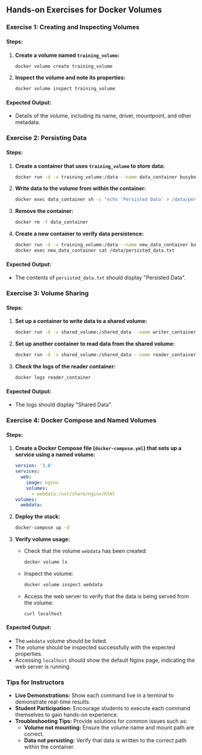 ## Hands-on Exercises for Docker Volumes

### Exercise 1: Creating and Inspecting Volumes

#### Steps:
1. **Create a volume named `training_volume`:**
   ```sh
   docker volume create training_volume
   ```

2. **Inspect the volume and note its properties:**
   ```sh
   docker volume inspect training_volume
   ```

#### Expected Output:
- Details of the volume, including its name, driver, mountpoint, and other metadata.

### Exercise 2: Persisting Data

#### Steps:
1. **Create a container that uses `training_volume` to store data:**
   ```sh
   docker run -d -v training_volume:/data --name data_container busybox
   ```

2. **Write data to the volume from within the container:**
   ```sh
   docker exec data_container sh -c "echo 'Persisted Data' > /data/persisted_data.txt"
   ```

3. **Remove the container:**
   ```sh
   docker rm -f data_container
   ```

4. **Create a new container to verify data persistence:**
   ```sh
   docker run -d -v training_volume:/data --name new_data_container busybox
   docker exec new_data_container cat /data/persisted_data.txt
   ```

#### Expected Output:
- The contents of `persisted_data.txt` should display "Persisted Data".

### Exercise 3: Volume Sharing

#### Steps:
1. **Set up a container to write data to a shared volume:**
   ```sh
   docker run -d -v shared_volume:/shared_data --name writer_container busybox sh -c "echo 'Shared Data' > /shared_data/shared.txt"
   ```

2. **Set up another container to read data from the shared volume:**
   ```sh
   docker run -d -v shared_volume:/shared_data --name reader_container busybox sh -c "cat /shared_data/shared.txt"
   ```

3. **Check the logs of the reader container:**
   ```sh
   docker logs reader_container
   ```

#### Expected Output:
- The logs should display "Shared Data".

### Exercise 4: Docker Compose and Named Volumes

#### Steps:
1. **Create a Docker Compose file (`docker-compose.yml`) that sets up a service using a named volume:**
   ```yaml
   version: '3.8'
   services:
     web:
       image: nginx
       volumes:
         - webdata:/usr/share/nginx/html
   volumes:
     webdata:
   ```

2. **Deploy the stack:**
   ```sh
   docker-compose up -d
   ```

3. **Verify volume usage:**
   - Check that the volume `webdata` has been created:
     ```sh
     docker volume ls
     ```

   - Inspect the volume:
     ```sh
     docker volume inspect webdata
     ```

   - Access the web server to verify that the data is being served from the volume:
     ```sh
     curl localhost
     ```

#### Expected Output:
- The `webdata` volume should be listed.
- The volume should be inspected successfully with the expected properties.
- Accessing `localhost` should show the default Nginx page, indicating the web server is running.

### Tips for Instructors
- **Live Demonstrations:** Show each command live in a terminal to demonstrate real-time results.
- **Student Participation:** Encourage students to execute each command themselves to gain hands-on experience.
- **Troubleshooting Tips:** Provide solutions for common issues such as:
  - **Volume not mounting:** Ensure the volume name and mount path are correct.
  - **Data not persisting:** Verify that data is written to the correct path within the container.


